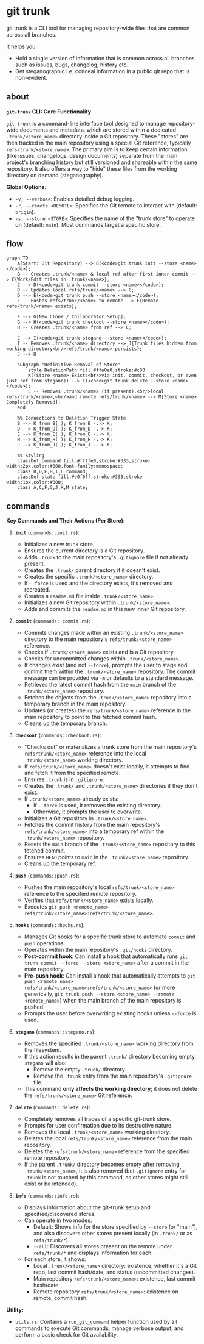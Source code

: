 # git trunk

git trunk is a CLI tool for managing repository-wide files that are common across all branches. 

It helps you 
- Hold a single version of information that is common across all branches such as issues, bugs, changelog, history etc.
- Get steganographic i.e. conceal information in a public git repo that is non-evident.


## about 
**`git-trunk` CLI: Core Functionality**

`git-trunk` is a command-line interface tool designed to manage repository-wide documents and metadata, which are stored within a dedicated `.trunk/<store_name>` directory inside a Git repository. These "stores" are then tracked in the main repository using a special Git reference, typically `refs/trunk/<store_name>`. The primary aim is to keep certain information (like issues, changelogs, design documents) separate from the main project's branching history but still versioned and shareable within the same repository. It also offers a way to "hide" these files from the working directory on demand (steganography).

**Global Options:**

*   `-v, --verbose`: Enables detailed debug logging.
*   `-r, --remote <REMOTE>`: Specifies the Git remote to interact with (default: `origin`).
*   `-s, --store <STORE>`: Specifies the name of the "trunk store" to operate on (default: `main`). Most commands target a specific store.

## flow

```mermaid
graph TD
    A[Start: Git Repository] --> B(<code>git trunk init --store <name></code>);
    B -- Creates .trunk/<name> & local ref after first inner commit --> C{Work/Edit files in .trunk/<name>};
    C --> D(<code>git trunk commit --store <name></code>);
    D -- Updates local refs/trunk/<name> --> C;
    D --> E(<code>git trunk push --store <name></code>);
    E -- Pushes refs/trunk/<name> to remote --> F{Remote refs/trunk/<name> exists};

    F --> G[New Clone / Collaborator Setup];
    G --> H(<code>git trunk checkout --store <name></code>);
    H -- Creates .trunk/<name> from ref --> C;

    C --> I(<code>git trunk stegano --store <name></code>);
    I -- Removes .trunk/<name> directory --> J{Trunk files hidden from working directory<br/>refs/trunk/<name> persists};
    J --> H

    subgraph "Definitive Removal of Store"
        style DeletionPath fill:#ffe0e0,stroke:#c00
        K((Store <name> Exists<br/>via init, commit, checkout, or even just ref from stegano)) --> L(<code>git trunk delete --store <name></code>);
        L -- Removes .trunk/<name> (if present),<br/>local refs/trunk/<name>,<br/>and remote refs/trunk/<name> --> M[Store <name> Completely Removed];
    end
    
    %% Connections to Deletion Trigger State
    B --> K_from_B( ); K_from_B -.-> K;
    D --> K_from_D( ); K_from_D -.-> K; 
    E --> K_from_E( ); K_from_E -.-> K; 
    H --> K_from_H( ); K_from_H -.-> K; 
    J --> K_from_J( ); K_from_J -.-> K; 

    %% Styling
    classDef command fill:#ffffe0,stroke:#333,stroke-width:2px,color:#000,font-family:monospace;
    class B,D,E,H,I,L command;
    classDef state fill:#e0f0ff,stroke:#333,stroke-width:1px,color:#000;
    class A,C,F,G,J,K,M state;
```

## commands

**Key Commands and Their Actions (Per Store):**

1.  **`init`** (`commands::init.rs`):
    *   Initializes a new trunk store.
    *   Ensures the current directory is a Git repository.
    *   Adds `.trunk` to the main repository's `.gitignore` file if not already present.
    *   Creates the `.trunk/` parent directory if it doesn't exist.
    *   Creates the specific `.trunk/<store_name>` directory.
    *   If `--force` is used and the directory exists, it's removed and recreated.
    *   Creates a `readme.md` file inside `.trunk/<store_name>`.
    *   Initializes a new Git repository within `.trunk/<store_name>`.
    *   Adds and commits the `readme.md` in this new inner Git repository.

2.  **`commit`** (`commands::commit.rs`):
    *   Commits changes made within an existing `.trunk/<store_name>` directory to the main repository's `refs/trunk/<store_name>` reference.
    *   Checks if `.trunk/<store_name>` exists and is a Git repository.
    *   Checks for uncommitted changes within `.trunk/<store_name>`.
    *   If changes exist (and not `--force`), prompts the user to stage and commit them within the `.trunk/<store_name>` repository. The commit message can be provided via `-m` or defaults to a standard message.
    *   Retrieves the latest commit hash from the `main` branch of the `.trunk/<store_name>` repository.
    *   Fetches the objects from the `.trunk/<store_name>` repository into a temporary branch in the main repository.
    *   Updates (or creates) the `refs/trunk/<store_name>` reference in the main repository to point to this fetched commit hash.
    *   Cleans up the temporary branch.

3.  **`checkout`** (`commands::checkout.rs`):
    *   "Checks out" or materializes a trunk store from the main repository's `refs/trunk/<store_name>` reference into the local `.trunk/<store_name>` working directory.
    *   If `refs/trunk/<store_name>` doesn't exist locally, it attempts to find and fetch it from the specified remote.
    *   Ensures `.trunk` is in `.gitignore`.
    *   Creates the `.trunk/` and `.trunk/<store_name>` directories if they don't exist.
    *   If `.trunk/<store_name>` already exists:
        *   If `--force` is used, it removes the existing directory.
        *   Otherwise, it prompts the user to overwrite.
    *   Initializes a Git repository in `.trunk/<store_name>`.
    *   Fetches the commit history from the main repository's `refs/trunk/<store_name>` into a temporary ref within the `.trunk/<store_name>` repository.
    *   Resets the `main` branch of the `.trunk/<store_name>` repository to this fetched commit.
    *   Ensures `HEAD` points to `main` in the `.trunk/<store_name>` repository.
    *   Cleans up the temporary ref.

4.  **`push`** (`commands::push.rs`):
    *   Pushes the main repository's local `refs/trunk/<store_name>` reference to the specified remote repository.
    *   Verifies that `refs/trunk/<store_name>` exists locally.
    *   Executes `git push <remote_name> refs/trunk/<store_name>:refs/trunk/<store_name>`.

5.  **`hooks`** (`commands::hooks.rs`):
    *   Manages Git hooks for a specific trunk store to automate `commit` and `push` operations.
    *   Operates within the main repository's `.git/hooks` directory.
    *   **Post-commit hook**: Can install a hook that automatically runs `git trunk commit --force --store <store_name>` after a commit in the main repository.
    *   **Pre-push hook**: Can install a hook that automatically attempts to `git push <remote_name> refs/trunk/<store_name>:refs/trunk/<store_name>` (or more generically, `git trunk push --store <store_name> --remote <remote_name>`) when the main branch of the main repository is pushed.
    *   Prompts the user before overwriting existing hooks unless `--force` is used.

6.  **`stegano`** (`commands::stegano.rs`):
    *   Removes the specified `.trunk/<store_name>` working directory from the filesystem.
    *   If this action results in the parent `.trunk/` directory becoming empty, `stegano` will also:
        *   Remove the empty `.trunk/` directory.
        *   Remove the `.trunk` entry from the main repository's `.gitignore` file.
    *   This command **only affects the working directory**; it does not delete the `refs/trunk/<store_name>` Git reference.

7.  **`delete`** (`commands::delete.rs`):
    *   Completely removes all traces of a specific git-trunk store.
    *   Prompts for user confirmation due to its destructive nature.
    *   Removes the local `.trunk/<store_name>` working directory.
    *   Deletes the local `refs/trunk/<store_name>` reference from the main repository.
    *   Deletes the `refs/trunk/<store_name>` reference from the specified remote repository.
    *   If the parent `.trunk/` directory becomes empty after removing `.trunk/<store_name>`, it is also removed (but `.gitignore` entry for `.trunk` is not touched by this command, as other stores might still exist or be intended).

8.  **`info`** (`commands::info.rs`):
    *   Displays information about the git-trunk setup and specified/discovered stores.
    *   Can operate in two modes:
        *   Default: Shows info for the store specified by `--store` (or "main"), and also discovers other stores present locally (in `.trunk/` or as `refs/trunk/*`).
        *   `--all`: Discovers all stores present on the remote under `refs/trunk/*` and displays information for each.
    *   For each store, it shows:
        *   Local `.trunk/<store_name>` directory: existence, whether it's a Git repo, last commit hash/date, and status (uncommitted changes).
        *   Main repository `refs/trunk/<store_name>`: existence, last commit hash/date.
        *   Remote repository `refs/trunk/<store_name>`: existence on remote, commit hash.

**Utility:**

*   `utils.rs`: Contains a `run_git_command` helper function used by all commands to execute Git commands, manage verbose output, and perform a basic check for Git availability.



